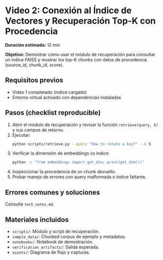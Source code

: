 # Video 2: Conexión al Índice de Vectores y Recuperación Top-K con Procedencia

**Duración estimada:** 12 min

**Objetivo:**
Demostrar cómo usar el módulo de recuperación para consultar un índice FAISS y mostrar los top-K chunks con datos de procedencia (source_id, chunk_id, score).

## Requisitos previos

- Video 1 completado (índice cargado)
- Entorno virtual activado con dependencias instaladas

## Pasos (checklist reproducible)

1. Abrir el módulo de recuperación y revisar la función `retrieve(query, k)` y sus campos de retorno.
2. Ejecutar:
   ```bash
   python scripts/retrieve.py --query "How to rotate a key?" --k 5
   ```
3. Verificar la dimensión de embeddings vs índice:
   ```bash
   python -c "from embeddings import get_dim; print(get_dim())"
   ```
4. Inspeccionar la procedencia de un chunk devuelto.
5. Probar manejo de errores con query malformada o índice faltante.

## Errores comunes y soluciones

Consulte `tech_notes.md`.

## Materiales incluidos

- `scripts/`: Módulo y script de recuperación.
- `sample_data/`: Chunked corpus de ejemplo y metadatos.
- `notebooks/`: Notebook de demostración.
- `verification_artifacts/`: Salida esperada.
- `assets/`: Diagrama de flujo y capturas.

